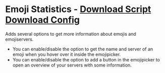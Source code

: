 # Emoji Statistics - [Download Script](https://raw.githubusercontent.com/mwittrien/BetterDiscordAddons/master/PluginsV2/EmojiStatistics/index.js) [Download Config](https://raw.githubusercontent.com/mwittrien/BetterDiscordAddons/master/PluginsV2/EmojiStatistics/config.json)

Adds several options to get more information about emojis and emojiservers.

- You can enable/disable the option to get the name and server of an emoji when you hover over it inside the emojipicker.
- You can enable/disable the option to add a button in the emojipicker to open an overview of your servers with some information.
